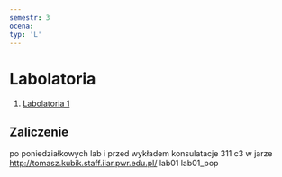 ```yaml
---
semestr: 3
ocena: 
typ: 'L'
---
```


# Labolatoria
1. [Labolatoria 1](Notatki/Semestr%203/Języki%20programowania/Labolatoria/Labolatoria%201/Labolatoria%201.md)

## Zaliczenie
po poniedziałkowych lab i przed wykładem konsulatacje
311 c3
w jarze
http://tomasz.kubik.staff.iiar.pwr.edu.pl/
lab01
lab01_pop